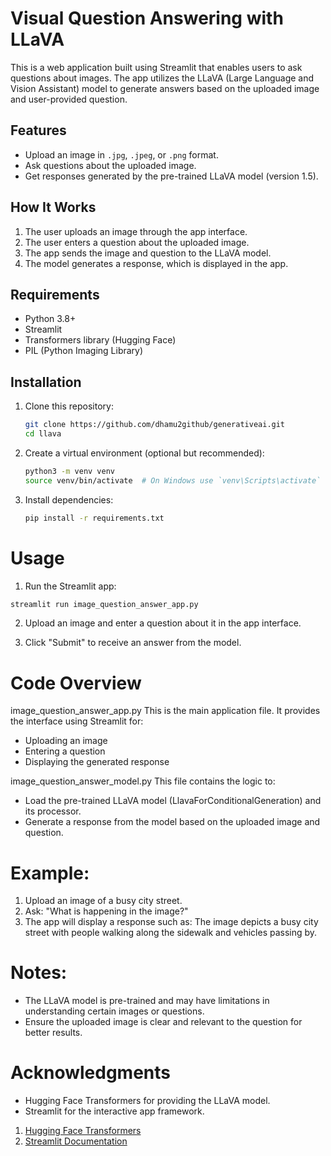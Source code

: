 # Visual Question Answering with LLaVA

This is a web application built using Streamlit that enables users to ask questions about images. The app utilizes the LLaVA (Large Language and Vision Assistant) model to generate answers based on the uploaded image and user-provided question.

## Features
- Upload an image in `.jpg`, `.jpeg`, or `.png` format.
- Ask questions about the uploaded image.
- Get responses generated by the pre-trained LLaVA model (version 1.5).

## How It Works
1. The user uploads an image through the app interface.
2. The user enters a question about the uploaded image.
3. The app sends the image and question to the LLaVA model.
4. The model generates a response, which is displayed in the app.

## Requirements
- Python 3.8+
- Streamlit
- Transformers library (Hugging Face)
- PIL (Python Imaging Library)

## Installation

1. Clone this repository:
   ```bash
   git clone https://github.com/dhamu2github/generativeai.git
   cd llava
   ```

2. Create a virtual environment (optional but recommended):
   ```bash
   python3 -m venv venv
   source venv/bin/activate  # On Windows use `venv\Scripts\activate`
   ```

3. Install dependencies:
   ```bash
   pip install -r requirements.txt
   ```
# Usage
1. Run the Streamlit app:
 ```bash
 streamlit run image_question_answer_app.py
 ```
2. Upload an image and enter a question about it in the app interface.

3. Click "Submit" to receive an answer from the model.

# Code Overview
image_question_answer_app.py
This is the main application file. It provides the interface using Streamlit for:

- Uploading an image
- Entering a question
- Displaying the generated response

image_question_answer_model.py
This file contains the logic to:

- Load the pre-trained LLaVA model (LlavaForConditionalGeneration) and its processor.
- Generate a response from the model based on the uploaded image and question.

# Example:
1. Upload an image of a busy city street.
2. Ask: "What is happening in the image?"
3. The app will display a response such as:
The image depicts a busy city street with people walking along the sidewalk and vehicles passing by.

# Notes:
- The LLaVA model is pre-trained and may have limitations in understanding certain images or questions.
- Ensure the uploaded image is clear and relevant to the question for better results.

# Acknowledgments
- Hugging Face Transformers for providing the LLaVA model.
- Streamlit for the interactive app framework.
1. [Hugging Face Transformers](https://huggingface.co/llava-hf/llava-1.5-7b-hf)
2. [Streamlit Documentation](https://docs.streamlit.io/)






